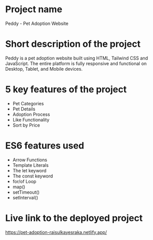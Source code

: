 # Project name
Peddy - Pet Adoption Website

# Short description of the project
Peddy is a pet adoption website built using HTML, Tailwind CSS and JavaScript. The entire platform is fully responsive and functional on Desktop, Tablet, and Mobile devices.

# 5 key features of the project
- Pet Categories
- Pet Details
- Adoption Process
- Like Functionality
- Sort by Price

# ES6 features used
- Arrow Functions
- Template Literals
- The let keyword
- The const keyword
- for/of Loop
- map()
- setTimeout()
- setInterval()

# Live link to the deployed project
https://pet-adoption-raisulkayesraka.netlify.app/